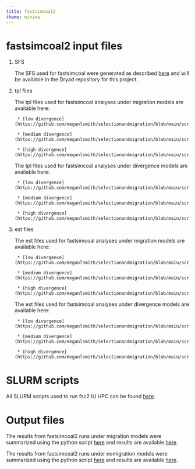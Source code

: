 ```yaml
---
title: fastsimcoal2
theme: minima
---
```


# fastsimcoal2 input files

1. SFS

    The SFS used for fastsimcoal were generated as described [here](https://github.com/meganlsmith/selectionandmigration/blob/main/docs/sfs.md) and will be available in the Dryad repository for this project.

2. tpl files

    The tpl files used for fastsimcoal analyses under migration models are available here:

        * [low divergence](https://github.com/meganlsmith/selectionandmigration/blob/main/scripts/fsc2/Migration_1250.tpl)

        * [medium divergence](https://github.com/meganlsmith/selectionandmigration/blob/main/scripts/fsc2/Migration_5000.tpl)

        * [high divergence](https://github.com/meganlsmith/selectionandmigration/blob/main/scripts/fsc2/Migration_20000.tpl)


    The tpl files used for fastsimcoal analyses under divergence models are available here:

        * [low divergence](https://github.com/meganlsmith/selectionandmigration/blob/main/scripts/fsc2/Nomig_1250.tpl)

        * [medium divergence](https://github.com/meganlsmith/selectionandmigration/blob/main/scripts/fsc2/Nomig_5000.tpl)

        * [high divergence](https://github.com/meganlsmith/selectionandmigration/blob/main/scripts/fsc2/Nomig_20000.tpl)


3. est files

    The est files used for fastsimcoal analyses under migration models are available here:

        * [low divergence](https://github.com/meganlsmith/selectionandmigration/blob/main/scripts/fsc2/Migration_1250.est)

        * [medium divergence](https://github.com/meganlsmith/selectionandmigration/blob/main/scripts/fsc2/Migration_5000.est)

        * [high divergence](https://github.com/meganlsmith/selectionandmigration/blob/main/scripts/fsc2/Migration_20000.est)


    The est files used for fastsimcoal analyses under divergence models are available here:

        * [low divergence](https://github.com/meganlsmith/selectionandmigration/blob/main/scripts/fsc2/Nomig_1250.est)

        * [medium divergence](https://github.com/meganlsmith/selectionandmigration/blob/main/scripts/fsc2/Nomig_5000.est)

        * [high divergence](https://github.com/meganlsmith/selectionandmigration/blob/main/scripts/fsc2/Nomig_20000.est)
        

# SLURM scripts

All SLURM scripts used to run fsc2 IU HPC can be found [here](https://github.com/meganlsmith/selectionandmigration/blob/main/scripts/slurm/fsc2).

# Output files

The results from fastsimcoal2 runs under migration models were summarized using the python script [here](https://github.com/meganlsmith/selectionandmigration/blob/main/scripts/python/summarize_results.py) and results are available [here](https://github.com/meganlsmith/selectionandmigration/blob/main/results/fsc2/summary_results.csv).

The results from fastsimcoal2 runs under nomigration models were summarized using the python script [here](https://github.com/meganlsmith/selectionandmigration/blob/main/scripts/python/summarize_results_nomig.py) and results are available [here](https://github.com/meganlsmith/selectionandmigration/blob/main/results/fsc2/summary_results_nomig.csv).


